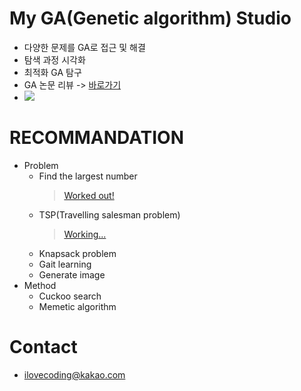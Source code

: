 # My GA(Genetic algorithm) Studio
- 다양한 문제를 GA로 접근 및 해결
- 탐색 과정 시각화
- 최적화 GA 탐구
- GA 논문 리뷰 -> [바로가기](https://github.com/KGJsGit/my_PaperList)
- <img src = "https://img.shields.io/badge/Language-python-blue">
</n>

# RECOMMANDATION
- Problem
  - Find the largest number
    > [Worked out!](https://github.com/KGJsGit/my_GA_studio/blob/master/code/GA_largestNumberFinder.py)
  - TSP(Travelling salesman problem)
    > [Working...](https://github.com/KGJsGit/my_GA_studio/blob/master/code/GA_TSPSolver.py)
  - Knapsack problem
  - Gait learning
  - Generate image
- Method
  - Cuckoo search
  - Memetic algorithm
</n>

# Contact
- ilovecoding@kakao.com
